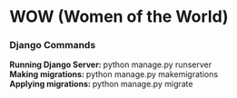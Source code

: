 <h1>WOW (Women of the World) </h1>
<h3>Django Commands</h3>
<p>
<strong>Running Django Server: </strong> python manage.py runserver<br>
<strong>Making migrations: </strong> python manage.py makemigrations<br>
<strong>Applying migrations: </strong> python manage.py migrate<br>
</p>
